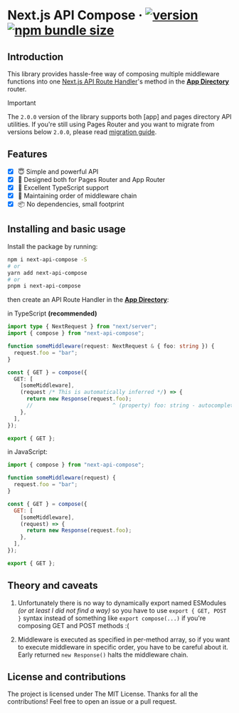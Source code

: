 <picture>

  <source media="(prefers-color-scheme: dark)" srcset="./assets/code_dark.png">
  <source media="(prefers-color-scheme: light)" srcset="./assets/code_light.png">

</picture>

# Next.js API Compose &middot; [![version](https://badgen.net/npm/v/next-api-compose)](https://www.npmjs.com/package/next-api-compose) [![npm bundle size](https://badgen.net/bundlephobia/minzip/next-api-compose)](https://bundlephobia.com/package/next-api-compose)

## Introduction

This library provides hassle-free way of composing multiple middleware functions into one [Next.js API Route Handler][next-api-route-handlers]'s method in the **[App Directory][next-app-router-intro]** router.

> [!IMPORTANT]
> The `2.0.0` version of the library supports both [app] and pages directory API utilities. If you're still using Pages Router and you want to migrate from versions below `2.0.0`, please read [migration guide](./MIGRATE_V2.md).

## Features

- [x] 😇 Simple and powerful API
- [x] 🚀 Designed both for Pages Router and App Router
- [x] 🥷 Excellent TypeScript support
- [x] 🧬 Maintaining order of middleware chain
- [x] 📦 No dependencies, small footprint

## Installing and basic usage

Install the package by running:

```sh
npm i next-api-compose -S
# or
yarn add next-api-compose
# or
pnpm i next-api-compose
```

then create an API Route Handler in the **[App Directory][next-app-router-intro]**:

in TypeScript **(recommended)**

```ts
import type { NextRequest } from "next/server";
import { compose } from "next-api-compose";

function someMiddleware(request: NextRequest & { foo: string }) {
  request.foo = "bar";
}

const { GET } = compose({
  GET: [
    [someMiddleware],
    (request /* This is automatically inferred */) => {
      return new Response(request.foo);
      //                         ^ (property) foo: string - autocomplete works here
    },
  ],
});

export { GET };
```

in JavaScript:

```js
import { compose } from "next-api-compose";

function someMiddleware(request) {
  request.foo = "bar";
}

const { GET } = compose({
  GET: [
    [someMiddleware],
    (request) => {
      return new Response(request.foo);
    },
  ],
});

export { GET };
```

## Theory and caveats

1. Unfortunately there is no way to dynamically export named ESModules _(or at least I did not find a way)_ so you have to use `export { GET, POST }` syntax instead of something like `export compose(...)` if you're composing GET and POST methods :(

2. Middleware is executed as specified in per-method array, so if you want to execute middleware in specific order, you have to be careful about it. Early returned `new Response()` halts the middleware chain.

## License and contributions

The project is licensed under The MIT License. Thanks for all the contributions! Feel free to open an issue or a pull request.

[next-api-route-handlers]: https://nextjs.org/docs/app/building-your-application/routing/route-handlers
[next-app-router-intro]: https://nextjs.org/docs/app/building-your-application/routing#the-app-router
